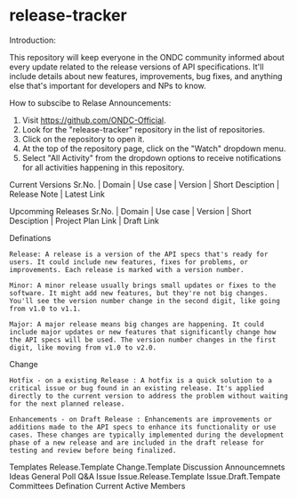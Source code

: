 # release-tracker

Introduction:

This repository will keep everyone in the ONDC community informed about every update related to the release versions of API specifications. It'll include details about new features, improvements, bug fixes, and anything else that's important for developers and NPs to know.

How to subscibe to Relase Announcements:

1. Visit https://github.com/ONDC-Official.
2. Look for the "release-tracker" repository in the list of repositories.
3. Click on the repository to open it.
4. At the top of the repository page, click on the "Watch" dropdown menu.
5. Select "All Activity" from the dropdown options to receive notifications for all activities happening in this repository.

Current Versions
Sr.No. | Domain | Use case | Version | Short Desciption | Release Note | Latest Link


Upcomming Releases
Sr.No. | Domain | Use case | Version | Short Desciption | Project Plan Link | Draft Link


Definations

    Release: A release is a version of the API specs that's ready for users. It could include new features, fixes for problems, or improvements. Each release is marked with a version number.
    
    Minor: A minor release usually brings small updates or fixes to the software. It might add new features, but they're not big changes. You'll see the version number change in the second digit, like going from v1.0 to v1.1.
    
    Major: A major release means big changes are happening. It could include major updates or new features that significantly change how the API specs will be used. The version number changes in the first digit, like moving from v1.0 to v2.0.
    
  Change
  
    Hotfix - on a existing Release : A hotfix is a quick solution to a critical issue or bug found in an existing release. It's applied directly to the current version to address the problem without waiting for the next planned release.
    
    Enhancements - on Draft Release : Enhancements are improvements or additions made to the API specs to enhance its functionality or use cases. These changes are typically implemented during the development phase of a new release and are included in the draft release for testing and review before being finalized.
    
  Templates
    Release.Template
    Change.Template
  Discussion
    Announcemnets
    Ideas
    General
    Poll
    Q&A
  Issue
    Issue.Release.Template
    Issue.Draft.Tempate
Committees
  Defination
  Current Active
  Members
    

